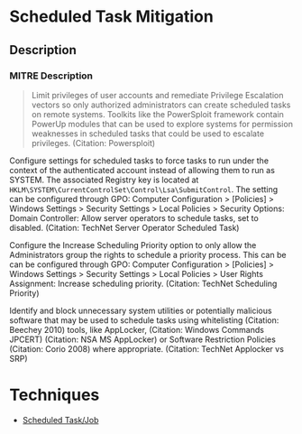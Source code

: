 
# Scheduled Task Mitigation

## Description

### MITRE Description

> Limit privileges of user accounts and remediate Privilege Escalation vectors so only authorized administrators can create scheduled tasks on remote systems. Toolkits like the PowerSploit framework contain PowerUp modules that can be used to explore systems for permission weaknesses in scheduled tasks that could be used to escalate privileges. (Citation: Powersploit)

Configure settings for scheduled tasks to force tasks to run under the context of the authenticated account instead of allowing them to run as SYSTEM. The associated Registry key is located at <code>HKLM\SYSTEM\CurrentControlSet\Control\Lsa\SubmitControl</code>. The setting can be configured through GPO: Computer Configuration > [Policies] > Windows Settings > Security Settings > Local Policies > Security Options: Domain Controller: Allow server operators to schedule tasks, set to disabled. (Citation: TechNet Server Operator Scheduled Task)

Configure the Increase Scheduling Priority option to only allow the Administrators group the rights to schedule a priority process. This can be can be configured through GPO: Computer Configuration > [Policies] > Windows Settings > Security Settings > Local Policies > User Rights Assignment: Increase scheduling priority. (Citation: TechNet Scheduling Priority)

Identify and block unnecessary system utilities or potentially malicious software that may be used to schedule tasks using whitelisting (Citation: Beechey 2010) tools, like AppLocker, (Citation: Windows Commands JPCERT) (Citation: NSA MS AppLocker) or Software Restriction Policies (Citation: Corio 2008) where appropriate. (Citation: TechNet Applocker vs SRP)


# Techniques


* [Scheduled Task/Job](../techniques/Scheduled-Task-Job.md)

